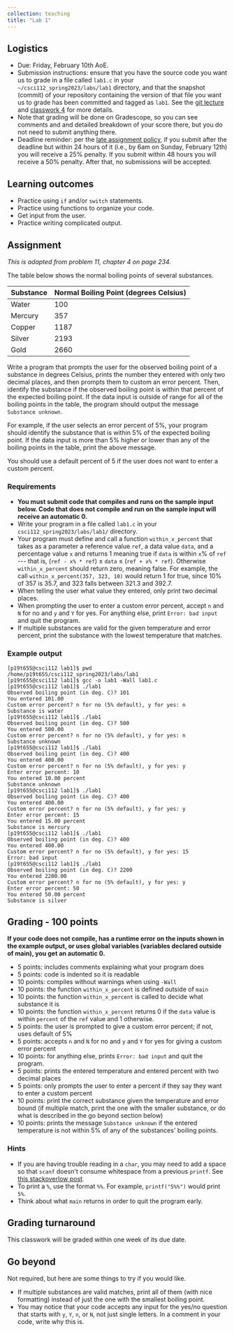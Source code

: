 ```yaml
---
collection: teaching
title: "Lab 1"
---
```


## Logistics
* Due: Friday, February 10th AoE.
* Submission instructions: ensure that you have the source code you want us to
	grade in a file called `lab1.c` in your `~/csci112_spring2023/labs/lab1`
	directory, and that the snapshot (commit) of your repository containing the version of that file you want us to grade has been committed and
	tagged as `lab1`. See the [git lecture](https://lgw2.github.io/teaching/csci112-spring-2023/lectures/lecture2) and [classwork 4](https://lgw2.github.io/teaching/csci112-spring-2023/classwork/classwork4) for more
	details.
* Note that grading will be done on Gradescope, so you can see comments and
	and detailed breakdown of your score there, but you do not need to submit
	anything there.
* Deadline reminder: per the [late assignment policy](https://lgw2.github.io/teaching/csci112-spring-2023/syllabus/#late-assignment-policies), if you submit after the deadline but within 24 hours of it (i.e., by 6am on Sunday, February 12th) you will receive a 25% penalty. If you submit within 48 hours you will receive a 50% penalty. After that, no submissions will be accepted.

## Learning outcomes
* Practice using `if` and/or `switch` statements.
* Practice using functions to organize your code.
* Get input from the user.
* Practice writing complicated output.

## Assignment

*This is adapted from problem 11, chapter 4 on page 234.*

The table below shows the normal boiling points of several substances.

|Substance|Normal Boiling Point (degrees Celsius)|
|:---|:---|
|Water|100|
|Mercury|357|
|Copper|1187|
|Silver|2193|
|Gold|2660|

Write a
program that prompts the user for the observed boiling point of a substance in
degrees Celsius, prints the number they entered with only two decimal places,
and then prompts them to custom an error percent. Then, identify the substance
if the observed boiling point is within that percent of the expected boiling
point. If the data input is outside of range for all of the boiling points in
the table, the program should
output the message `Substance unknown`.

For example, if the user selects an error percent of 5%,
your program should identify the substance that is
within 5% of the expected boiling point. If the data input is more than 5%
higher or lower than any of the boiling points in the table, print the above
message.

You should use a default percent of 5 if the user does not want to enter a
custom percent.


### Requirements
* **You must submit code that compiles and runs on the sample input below. Code
	that does not compile and run on the sample input will receive an automatic 0.**
* Write your program in a file called `lab1.c` in your
	`csci112_spring2023/labs/lab1/` directory.
* Your program must define and call a function `within_x_percent` that takes as
a parameter a reference value `ref`, a data value `data`, and a percentage
value `x` and returns 1 meaning true if `data` is within `x`% of `ref` --- that
is, (`ref - x% * ref`) $\leq$ `data` $\leq$  (`ref + x% * ref`). Otherwise
`within_x_percent` should return zero, meaning false. For example, the call
`within_x_percent(357, 323, 10)` would return 1 for true, since 10% of 357 is 35.7,
and 323 falls between 321.3 and 392.7.
* When telling the user what value they entered, only print two decimal places.
* When prompting the user to enter a custom error percent, accept `n` and `N`
	for no and `y` and `Y` for yes. For anything else, print `Error: bad input`
	and quit the program.
* If multiple substances are valid for the given temperature and error percent,
	print the substance with the lowest temperature that matches.

### Example output
```
[p19t655@csci112 lab1]$ pwd
/home/p19t655/csci112_spring2023/labs/lab1
[p19t655@csci112 lab1]$ gcc -o lab1 -Wall lab1.c
[p19t655@csci112 lab1]$ ./lab1
Observed boiling point (in deg. C)? 101
You entered 101.00
Custom error percent? n for no (5% default), y for yes: n
Substance is water
[p19t655@csci112 lab1]$ ./lab1
Observed boiling point (in deg. C)? 500
You entered 500.00
Custom error percent? n for no (5% default), y for yes: n
Substance unknown
[p19t655@csci112 lab1]$ ./lab1
Observed boiling point (in deg. C)? 400
You entered 400.00
Custom error percent? n for no (5% default), y for yes: y
Enter error percent: 10
You entered 10.00 percent
Substance unknown
[p19t655@csci112 lab1]$ ./lab1
Observed boiling point (in deg. C)? 400
You entered 400.00
Custom error percent? n for no (5% default), y for yes: y
Enter error percent: 15
You entered 15.00 percent
Substance is mercury
[p19t655@csci112 lab1]$ ./lab1
Observed boiling point (in deg. C)? 400
You entered 400.00
Custom error percent? n for no (5% default), y for yes: 15
Error: bad input
[p19t655@csci112 lab1]$ ./lab1
Observed boiling point (in deg. C)? 2200
You entered 2200.00
Custom error percent? n for no (5% default), y for yes: y
Enter error percent: 50
You entered 50.00 percent
Substance is silver
```


## Grading - 100 points
**If your code does not compile, has a runtime error on the inputs shown in the example output,
or uses global variables (variables declared outside of main), you get an
automatic 0.**
* 5 points: includes comments explaining what your program does
* 5 points: code is indented so it is readable
* 10 points: compiles without warnings when using `-Wall`
* 10 points: the function `within_x_percent` is defined outside of `main`
* 10 points: the function `within_x_percent` is called to decide what
	substance it is
* 10 points: the function `within_x_percent` returns 0 if the `data` value is
	within `percent` of the `ref` value and 1 otherwise.
* 5 points: the user is prompted to give a custom error percent; if not, uses
	default of 5%
* 5 points: accepts `n` and `N`
	for no and `y` and `Y` for yes for giving a custom error percent
* 10 points: for anything else, prints `Error: bad input`
	and quit the program.
* 5 points: prints the entered temperature and entered percent with
	two decimal places
* 5 points: only prompts the user to enter a percent if they say they want to
	enter a custom percent
* 10 points: print the correct substance given the temperature and error bound
	(if multiple match, print the one with the smaller substance, or do what is
	described in the go beyond section below)
* 10 points: prints the message `Substance unknown` if the entered temperature
	is not within 5% of any of the substances' boiling points.


### Hints
* If you are having trouble reading in a `char`, you may need to add a space so
	that `scanf` doesn't consume whitespace from a previous `printf`. See [this
	stackoverlow
	post](https://stackoverflow.com/questions/13542055/how-to-do-scanf-for-single-char-in-c/13543113).
* To print a `%`, use the format `%%`. For example, `printf("5%%")` would print
	`5%`.
* Think about what `main` returns in order to quit the program early.

## Grading turnaround
This classwork will be graded within one week of its due date.

## Go beyond
Not required, but here are some things to try if you would like.
* If multiple substances are valid matches, print all of them (with nice
	formatting) instead of just the one with the smallest boiling point.
* You may notice that your code accepts any input for the yes/no question that
	starts with `y`, `Y`, `n`, or `N`, not just single letters. In a comment in
	your code, write why this is.
